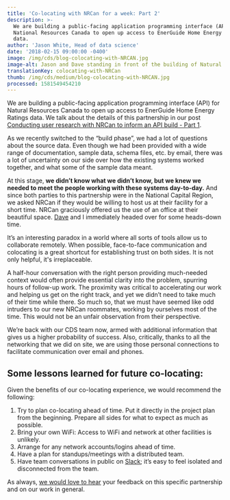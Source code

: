 ```yaml
---
title: 'Co-locating with NRCan for a week: Part 2'
description: >-
  We are building a public-facing application programming interface (API) for
  National Resources Canada to open up access to EnerGuide Home Energy Ratings
  data.
author: 'Jason White, Head of data science'
date: '2018-02-15 09:00:00 -0400'
image: /img/cds/blog-colocating-with-NRCAN.jpg
image-alt: Jason and Dave standing in front of the building of Natural Resources Canada
translationKey: colocating-with-NRCan
thumb: /img/cds/medium/blog-colocating-with-NRCAN.jpg
processed: 1581549454210
---
```


We are building a public-facing application programming interface (API) for Natural Resources Canada to open up access to EnerGuide Home Energy Ratings data. We talk about the details of this partnership in our post [Conducting user research with NRCan to inform an API build - Part 1](/2018/02/15/a-conducting-user-research-with-nrcan/).

As we recently switched to the “build phase”, we had a lot of questions about the source data. Even though we had been provided with a wide range of documentation, sample data, schema files, etc. by email, there was a lot of uncertainty on our side over how the existing systems worked together, and what some of the sample data meant.

At this stage, **we didn’t know what we didn’t know, but we knew we needed to meet the people working with these systems day-to-day.** And since both parties to this partnership were in the National Capital Region, we asked NRCan if they would be willing to host us at their facility for a short time. NRCan graciously offered us the use of an office at their beautiful space. [Dave](https://www.linkedin.com/in/david-buckley-0aba5783/) and I immediately headed over for some heads-down time.

It’s an interesting paradox in a world where all sorts of tools allow us to collaborate remotely. When possible, face-to-face communication and colocating is a great shortcut for establishing trust on both sides. It is not only helpful, it's irreplaceable.

A half-hour conversation with the right person providing much-needed context would often provide essential clarity into the problem, spurring hours of follow-up work. The proximity was critical to accelerating our work and helping us get on the right track, and yet we didn’t need to take much of their time while there. So much so, that we must have seemed like odd intruders to our new NRCan roommates, working by ourselves most of the time. This would not be an unfair observation from their perspective.

We’re back with our CDS team now, armed with additional information that gives us a higher probability of success. Also, critically, thanks to all the networking that we did on site, we are using those personal connections to facilitate communication over email and phones.

## Some lessons learned for future co-locating:
Given the benefits of our co-locating experience, we would recommend the following:

1. Try to plan co-locating ahead of time. Put it directly in the project plan from the beginning. Prepare all sides for what to expect as much as possible.
2. Bring your own WiFi: Access to WiFi and network at other facilities is unlikely.
3. Arrange for any network accounts/logins ahead of time.
4. Have a plan for standups/meetings with a distributed team.
5. Have team conversations in public on [Slack](https://slack.com); it’s easy to feel isolated and disconnected from the team.

As always, [we would love to hear](mailto:cds-snc@tbs-sct.gc.ca) your feedback on this specific partnership and on our work in general.


